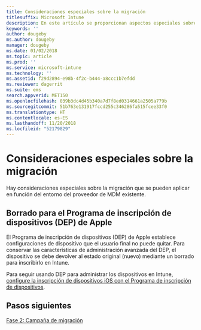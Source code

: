 ```yaml
---
title: Consideraciones especiales sobre la migración
titlesuffix: Microsoft Intune
description: En este artículo se proporcionan aspectos especiales sobre la migración que deben considerarse antes de iniciar una campaña de migración a Microsoft Intune.
keywords: ''
author: dougeby
ms.author: dougeby
manager: dougeby
ms.date: 01/02/2018
ms.topic: article
ms.prod: ''
ms.service: microsoft-intune
ms.technology: ''
ms.assetid: f29d2894-e98b-4f2c-b444-a8ccc1b7efdd
ms.reviewer: dagerrit
ms.suite: ems
search.appverid: MET150
ms.openlocfilehash: 039b3dc4d45b340a7d7f8ed0314661a2505a779b
ms.sourcegitcommit: 51b763e131917fccd255c346286fa515fcee33f0
ms.translationtype: HT
ms.contentlocale: es-ES
ms.lasthandoff: 11/20/2018
ms.locfileid: "52179829"
---
```

# <a name="special-migration-considerations"></a>Consideraciones especiales sobre la migración

Hay consideraciones especiales sobre la migración que se pueden aplicar en función del entorno del proveedor de MDM existente.

## <a name="wipe-for-apples-device-enrollment-program-dep"></a>Borrado para el Programa de inscripción de dispositivos (DEP) de Apple

El Programa de inscripción de dispositivos (DEP) de Apple establece configuraciones de dispositivo que el usuario final no puede quitar. Para conservar las características de administración avanzada del DEP, el dispositivo se debe devolver al estado original (nuevo) mediante un borrado para inscribirlo en Intune.

Para seguir usando DEP para administrar los dispositivos en Intune, [configure la inscripción de dispositivos iOS con el Programa de inscripción de dispositivos](device-enrollment-program-enroll-ios.md).


## <a name="next-steps"></a>Pasos siguientes

[Fase 2: Campaña de migración](migration-guide-campaign.md)
